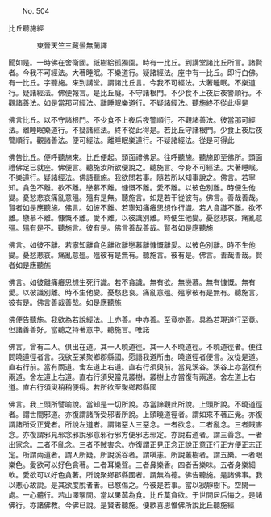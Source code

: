 ﻿　　No. 504

比丘聽施經

　　　　東晉天竺三藏曇無蘭譯


聞如是。一時佛在舍衛國。祇樹給孤獨園。時有一比丘。到講堂諸比丘所言。諸賢者。今我不可經法。大著睡眠。不樂道行。疑諸經法。座中有一比丘。即行白佛。有一比丘。字聽施。來到講堂。謂諸比丘言。今我不可經法。大著睡眠。不樂道行。疑諸經法。佛便報言。是比丘癡。不守諸根門。不少食不上夜后夜警順行。不觀諸善法。如是當那可經法。離睡眠樂道行。不疑諸經法。聽施終不從此得是

佛言比丘。以不守諸根門。不少食不上夜后夜警順行。不觀諸善法。彼當那可經法。離睡眠樂道行。不疑諸經法。終不從此得是。若比丘守諸根門。少食上夜后夜警順行。觀諸善法。便可經法。離睡眠樂道行。不疑諸經法。從是可得此

佛告比丘。便呼聽施來。比丘便起。頭面禮佛足。往呼聽施。聽施即至佛所。頭面禮佛足已就座。佛便言。聽施汝所欲便說之。聽施言。今身不可經法。大著睡眠。不樂道行。疑諸經法。佛語聽施。我欲問若事。隨若所以知事說之。佛言。若寧知。貪色不離。欲不離。戀慕不離。慷慨不離。愛不離。以彼色別離。時便生他變。憂愁悲哀痛亂意殟。殟有是無。聽施言。如是若干從彼有。佛言。善哉善哉。賢者如是應聽施。佛言。如彼不離。若寧知痛癢思想作行識。若人貪識不離。欲不離。戀慕不離。慷慨不離。愛不離。以彼識別離。時便生他變。憂愁悲哀。痛亂意殟。殟有是不。聽施言。彼有是。佛言善哉善哉。賢者如是應聽施

佛言。如彼不離。若寧知離貪色離欲離戀慕離慷慨離愛。以彼色別離。時不生他變。憂愁悲哀。痛亂意殟。殟彼有是無有。聽施言。彼有是。佛言。善哉善哉。賢者如是應聽施

佛言。如彼離痛癢思想生死行識。若不貪識。無有欲。無戀慕。無有慷慨。無有愛。以彼識別離。時不生他變。憂愁悲哀。痛亂意殟。殟寧彼有是無有。聽施言。彼有是。佛言善哉善哉。如是應聽施

佛便告聽施。我欲為若說經法。上亦善。中亦善。至竟亦善。具為若現道行至竟。但諸善善好。當聽之持著意中。聽施言。唯諾

佛言。曾有二人。俱出在道。其一人曉道徑。其一人不曉道徑。不曉道徑者。便往問曉道徑者言。我欲至某聚鄉郡縣國。愿語我道所由。曉道徑者便言。汝從是道。直右行前。當有兩道。舍左道上右道。直右行須臾前。當見溪谷。溪谷上亦當復有兩道。舍左道上右道。直右行須臾當見叢樹。叢樹上亦當復有兩道。舍左道上右道。直右行須臾稍稍便得。若所欲至聚鄉郡縣國

佛言。我上頭所譬喻說。當知是一切所說。亦當諦觀此所說。上頭所說。不曉道徑者。謂世間邪道。亦復謂諸所受邪者所說。上頭曉道徑者。謂如來不著正覺。亦復謂諸所受正覺者。所說左道者。謂諸惡人三惡念。一者欲念。二者亂念。三者賊害念。亦復謂邪見邪念邪說邪意邪行邪方便邪志邪定。亦說右道者。謂三善念。一者出家念。二者不亂念。三者不賊害念。亦復謂正見正念正說正意正行正方便正志正定。所謂兩道者。謂人所疑。所說溪谷者。謂嗔恚。所說叢樹者。謂五樂。一者眼樂色。愛欲可以好色貪著。二者耳樂聲。三者鼻樂香。四者舌樂味。五者身樂細軟。愛欲可以好色貪著。所說聚鄉郡縣國者。謂無為德。佛告聽施。是諸佛事。我以悲心故說。是其欲度脫者者。已愍傷之。今彼是若事。當以寂靜樹下。空閑一處。一心體行。若山澤冢間。當以果蓏為食。比丘莫貪欲。于世間居后悔之。是諸佛行。亦諸佛教。今佛已說。是賢者聽施。便歡喜思惟佛所說比丘聽施經
